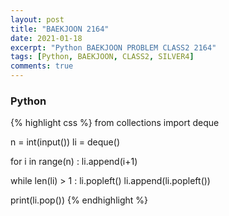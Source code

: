 ```yaml
---
layout: post
title: "BAEKJOON 2164"
date: 2021-01-18
excerpt: "Python BAEKJOON PROBLEM CLASS2 2164"
tags: [Python, BAEKJOON, CLASS2, SILVER4]
comments: true
---
```


### Python
{% highlight css %}
from collections import deque

n = int(input())
li = deque()

for i in range(n) : li.append(i+1)

while len(li) > 1 :
    li.popleft()
    li.append(li.popleft())
    
print(li.pop())
{% endhighlight %}